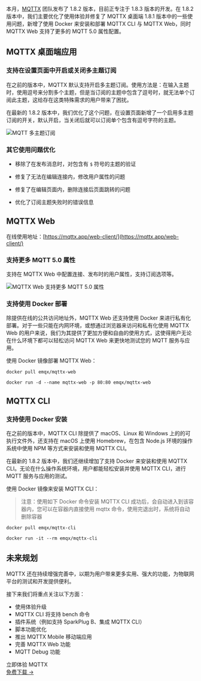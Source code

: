 本月，[MQTTX](https://mqttx.app/zh) 团队发布了 1.8.2 版本，目前正专注于 1.8.3 版本的开发。在 1.8.2 版本中，我们主要优化了使用体验并修复了 MQTTX 桌面端 1.8.1 版本中的一些使用问题，新增了使用 Docker 来安装和部署 MQTTX CLI 与 MQTTX Web，同时 MQTTX Web 支持了更多的 MQTT 5.0 属性配置。

## MQTTX 桌面端应用

### 支持在设置页面中开启或关闭多主题订阅

在之前的版本中，MQTTX 默认支持开启多主题订阅。使用方法是：在输入主题时，使用逗号来分割多个主题，但是当订阅的主题中包含了逗号时，就无法单个订阅此主题，这给存在这类特殊需求的用户带来了困扰。

在最新的 1.8.2 版本中，我们优化了这个问题，在设置页面新增了一个启用多主题订阅的开关，默认开启，当关闭后就可以订阅单个包含有逗号字符的主题。

![MQTT 多主题订阅](https://assets.emqx.com/images/cd29f9b0b3f74c805e844b1a8811d341.png)

### 其它使用问题优化

- 移除了在发布消息时，对包含有 `$` 符号的主题的验证

- 修复了无法在编辑连接内，修改用户属性的问题
- 修复了在编辑页面内，删除连接后页面跳转的问题
- 优化了订阅主题失败时的错误信息

## MQTTX Web

在线使用地址：[https://mqttx.app/web-client/](https://mqttx.app/web-client/) 

### 支持更多 MQTT 5.0 属性

支持在 MQTTX Web 中配置连接、发布时的用户属性，支持订阅选项等。

![MQTTX Web 支持更多 MQTT 5.0 属性](https://assets.emqx.com/images/d4fada751fd230ce202255c8caeea1a6.png)

### 支持使用 Docker 部署

除提供在线的公共访问地址外，MQTTX Web 还支持使用 Docker 来进行私有化部署。对于一些只能在内网环境，或想通过浏览器来访问和私有化使用 MQTTX Web 的用户来说，我们为其提供了更加方便和自由的使用方式，这使得用户无论在什么环境下都可以轻松访问 MQTTX Web 来更快地测试您的 MQTT 服务与应用。

使用 Docker 镜像部署 MQTTX Web：

```
docker pull emqx/mqttx-web

docker run -d --name mqttx-web -p 80:80 emqx/mqttx-web
```

## MQTTX CLI

### 支持使用 Docker 安装

在之前的版本中，MQTTX CLI 除提供了 macOS、Linux 和 Windows 上的的可执行文件外，还支持在 macOS 上使用 Homebrew，在包含 Node.js 环境的操作系统中使用 NPM 等方式来安装和使用 MQTTX CLI。

在最新的 1.8.2 版本中，我们还继续增加了支持 Docker 来安装和使用 MQTTX CLI。无论在什么操作系统环境，用户都能轻松安装并使用 MQTTX CLI，进行 MQTT 服务与应用的测试。

使用 Docker 镜像来安装 MQTTX CLI：

> 注意：使用如下 Docker 命令安装 MQTTX CLI 成功后，会自动进入到该容器内，您可以在容器内直接使用 mqttx 命令，使用完退出时，系统将自动删除容器

```
docker pull emqx/mqttx-cli

docker run -it --rm emqx/mqttx-cli
```

## 未来规划

MQTTX 还在持续增强完善中，以期为用户带来更多实用、强大的功能，为物联网平台的测试和开发提供便利。

接下来我们将重点关注以下方面：

- 使用体验升级
- MQTTX CLI 将支持 bench 命令
- 插件系统（例如支持 SparkPlug B、集成 MQTTX CLI）
- 脚本功能优化
- 推出 MQTTX Mobile 移动端应用
- 完善 MQTTX Web 功能
- MQTT Debug 功能



<section class="promotion">
    <div>
        立即体验 MQTTX
    </div>
    <a href="https://www.emqx.com/zh/try?product=MQTTX" class="button is-gradient px-5">免费下载 →</a>
</section>
